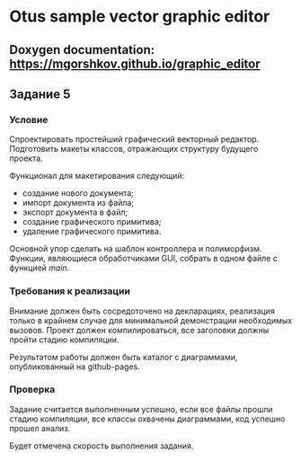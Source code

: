 # Otus sample vector graphic editor
## Doxygen documentation: https://mgorshkov.github.io/graphic_editor
## Задание 5
### Условие
Спроектировать простейший графический векторный редактор. Подготовить
макеты классов, отражающих структуру будущего проекта.

Функционал для макетирования следующий:
- создание нового документа;
- импорт документа из файла;
- экспорт документа в файл;
- создание графического примитива;
- удаление графического примитива.

Основной упор сделать на шаблон контроллера и полиморфизм. Функции,
являющиеся обработчиками GUI, собрать в одном файле с функцией
*main*.

### Требования к реализации
Внимание должен быть сосредоточено на декларациях, реализация только
в крайнем случае для минимальной демонстрации необходимых вызовов.
Проект должен компилироваться, все заголовки должны пройти стадию
компиляции.

Результатом работы должен быть каталог с диаграммами, опубликованный
на github-pages.

### Проверка
Задание считается выполненным успешно, если все файлы прошли стадию
компиляции, все классы охвачены диаграммами, код успешно прошел
анализ.

Будет отмечена скорость выполнения задания.

